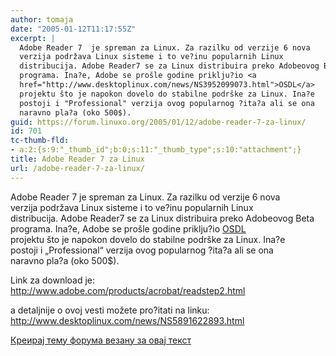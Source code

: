 ```yaml
---
author: tomaja
date: "2005-01-12T11:17:55Z"
excerpt: |
  Adobe Reader 7  je spreman za Linux. Za razilku od verzije 6 nova
  verzija podržava Linux sisteme i to ve?inu popularnih Linux
  distribucija. Adobe Reader7 se za Linux distribuira preko Adobeovog Beta
  programa. Ina?e, Adobe se prošle godine priklju?io <a
  href="http://www.desktoplinux.com/news/NS3952099073.html">OSDL</a>
  projektu što je napokon dovelo do stabilne podrške za Linux. Ina?e
  postoji i "Professional" verzija ovog popularnog ?ita?a ali se ona
  naravno pla?a (oko 500$).
guid: https://forum.linuxo.org/2005/01/12/adobe-reader-7-za-linux/
id: 701
tc-thumb-fld:
- a:2:{s:9:"_thumb_id";b:0;s:11:"_thumb_type";s:10:"attachment";}
title: Adobe Reader 7 za Linux
url: /adobe-reader-7-za-linux/
---
```

Adobe Reader 7 je spreman za Linux. Za razilku od verzije 6 nova  
verzija podržava Linux sisteme i to ve?inu popularnih Linux  
distribucija. Adobe Reader7 se za Linux distribuira preko Adobeovog Beta  
programa. Ina?e, Adobe se prošle godine priklju?io [OSDL](http://www.desktoplinux.com/news/NS3952099073.html)  
projektu što je napokon dovelo do stabilne podrške za Linux. Ina?e  
postoji i &#8222;Professional&#8220; verzija ovog popularnog ?ita?a ali se ona  
naravno pla?a (oko 500$). <!--break-->

Link za download je:  
<a target="_blank"
href="http://www.adobe.com/products/acrobat/readstep2.html">http://www.adobe.com/products/acrobat/readstep2.html</a>

a detaljnije o ovoj vesti možete pro?itati na linku:  
<a target="_blank"
href="http://www.desktoplinux.com/news/NS5891622893.html">http://www.desktoplinux.com/news/NS5891622893.html</a>

[Креирај тему форума везану за овај текст](https://linuxo.org/nova-tema-na-forumu/?se_pid=701)